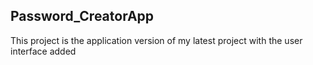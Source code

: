<h2>Password_CreatorApp</h2>
This project is the application version of my latest project with the user interface added

